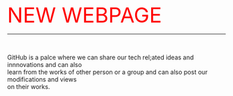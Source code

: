<html>
  <head>
  </head>
<body>
<font family="algerian" color='red' size=100px align="center"> NEW WEBPAGE</font><hr align="center" size=80%>
<br>
<p>GitHub is a palce where we can share our tech rel;ated ideas and innnovations and can also<br>
  learn from the works of other person or a group and can also post our modifications and views<br>
  on their works.</p>
  </body>
  </html>
